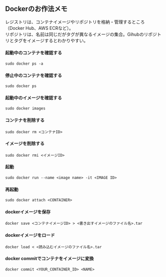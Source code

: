 ## Dockerのお作法メモ  

レジストリは、コンテナイメージやリポジトリを格納・管理するところ（Docker Hub、AWS ECRなど）。   
リポジトリは、名前は同じだがタグが異なるイメージの集合。Gihubのリポジトリとタグをイメージするとわかりやすい。   

#### 起動中のコンテナを確認する   
```
sudo docker ps -a
```

#### 停止中のコンテナを確認する  
```
sudo docker ps
```

#### 起動中のイメージを確認する  
```
sudo docker images
```

#### コンテナを削除する  
```
sudo docker rm <コンテナID>
```

#### イメージを削除する  
```
sudo docker rmi <イメージID>
```

#### 起動  
```
sudo docker run --name <image name> -it <IMAGE ID>
```

#### 再起動  
```
sudo docker attach <CONTAINER>
```

#### dockerイメージを保存  
```
docker save <コンテナイメージID> > <書き出すイメージのファイル名>.tar
```

#### dockerイメージをロード  
```
docker load < <読み込むイメージのファイル名>.tar
```

#### docker commitでコンテナをイメージに変換  
```
docker commit <YOUR_CONTAINER_ID> <NAME>
```
